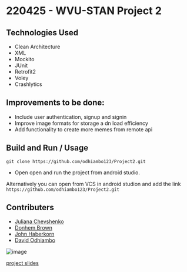 # 220425 - WVU-STAN Project 2

## Technologies Used

- Clean Architecture
- XML
- Mockito
- JUnit
- Retrofit2
- Voley
- Crashlytics


## Improvements to be done:

- Include user authentication, signup and signin
- Improve image formats for storage a dn load efficiency
- Add functionality to create more memes from remote api

## Build and Run / Usage

  `git clone https://github.com/odhiambo123/Project2.git`
  
  - Open open and run the project from android studio.

Alternatively you can open from VCS in android studion and add the link `https://github.com/odhiambo123/Project2.git`

## Contributers

- [Juliana Chevshenko](https://github.com/jshev)
- [Donhem Brown](https://github.com/DonhemABrown)
- [John Haberkorn](https://github.com/SourDoe)
- [David Odhiambo](https://github.com/odhiambo123)
    
    

![image](https://user-images.githubusercontent.com/8829018/171968606-d0837808-468d-4f85-a218-181b1c064abc.png)


[project slides](https://docs.google.com/presentation/d/1aw-uzSk2tRlgUUVACp8GVOEKGKIvytI5KLQdkyvKblg/edit?usp=sharing)

